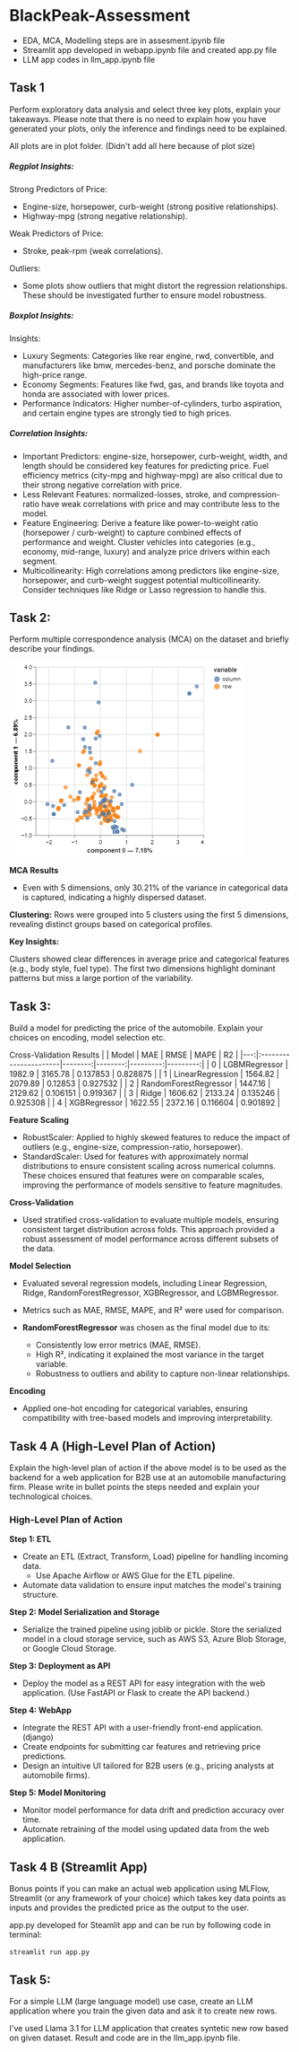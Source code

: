 # BlackPeak-Assessment

- EDA, MCA, Modelling steps are in assesment.ipynb file
- Streamlit app developed in webapp.ipynb file and created app.py file
- LLM app codes in llm_app.ipynb file

## Task 1
Perform exploratory data analysis and select three key plots, explain your takeaways.
Please note that there is no need to explain how you have generated your plots, only
the inference and findings need to be explained.

All plots are in plot folder. (Didn't add all here because of plot size)

##### **Regplot Insights:**

Strong Predictors of Price:
- Engine-size, horsepower, curb-weight (strong positive relationships).
- Highway-mpg (strong negative relationship).
  
Weak Predictors of Price:
- Stroke, peak-rpm (weak correlations).

Outliers:
- Some plots show outliers that might distort the regression relationships. These should be investigated further to ensure model robustness.

##### **Boxplot Insights:**
Insights:
- Luxury Segments: Categories like rear engine, rwd, convertible, and manufacturers like bmw, mercedes-benz, and porsche dominate the high-price range.
- Economy Segments: Features like fwd, gas, and brands like toyota and honda are associated with lower prices.
- Performance Indicators: Higher number-of-cylinders, turbo aspiration, and certain engine types are strongly tied to high prices.

##### **Correlation Insights**:
- Important Predictors: engine-size, horsepower, curb-weight, width, and length should be considered key features for predicting price.
Fuel efficiency metrics (city-mpg and highway-mpg) are also critical due to their strong negative correlation with price.
- Less Relevant Features: normalized-losses, stroke, and compression-ratio have weak correlations with price and may contribute less to the model.
- Feature Engineering: Derive a feature like power-to-weight ratio (horsepower / curb-weight) to capture combined effects of performance and weight.
Cluster vehicles into categories (e.g., economy, mid-range, luxury) and analyze price drivers within each segment.
- Multicollinearity: High correlations among predictors like engine-size, horsepower, and curb-weight suggest potential multicollinearity. Consider techniques like Ridge or Lasso regression to handle this.


## Task 2:
Perform multiple correspondence analysis (MCA) on the dataset and briefly describe
your findings.

![screenshot](plot/mca.png)

**MCA Results**
- Even with 5 dimensions, only 30.21% of the variance in categorical data is captured, indicating a highly dispersed dataset.

**Clustering:** Rows were grouped into 5 clusters using the first 5 dimensions, revealing distinct groups based on categorical profiles.

**Key Insights:**

Clusters showed clear differences in average price and categorical features (e.g., body style, fuel type).
The first two dimensions highlight dominant patterns but miss a large portion of the variability.

## Task 3:
Build a model for predicting the price of the automobile. Explain your choices on
encoding, model selection etc.

Cross-Validation Results
|    | Model                 |     MAE |    RMSE |     MAPE |       R2 |
|---:|:----------------------|--------:|--------:|---------:|---------:|
|  0 | LGBMRegressor         | 1982.9  | 3165.78 | 0.137853 | 0.828875 |
|  1 | LinearRegression      | 1564.82 | 2079.89 | 0.12853  | 0.927532 |
|  2 | RandomForestRegressor | 1447.16 | 2129.62 | 0.106151 | 0.919367 |
|  3 | Ridge                 | 1606.62 | 2133.24 | 0.135246 | 0.925308 |
|  4 | XGBRegressor          | 1622.55 | 2372.16 | 0.116604 | 0.901892 |


**Feature Scaling**
- RobustScaler: Applied to highly skewed features to reduce the impact of outliers (e.g., engine-size, compression-ratio, horsepower).
- StandardScaler: Used for features with approximately normal distributions to ensure consistent scaling across numerical columns.
These choices ensured that features were on comparable scales, improving the performance of models sensitive to feature magnitudes.

**Cross-Validation**
- Used stratified cross-validation to evaluate multiple models, ensuring consistent target distribution across folds.
This approach provided a robust assessment of model performance across different subsets of the data.

**Model Selection**
- Evaluated several regression models, including Linear Regression, Ridge, RandomForestRegressor, XGBRegressor, and LGBMRegressor.
- Metrics such as MAE, RMSE, MAPE, and R² were used for comparison.

- **RandomForestRegressor** was chosen as the final model due to its:
  - Consistently low error metrics (MAE, RMSE).
  - High R², indicating it explained the most variance in the target variable.
  - Robustness to outliers and ability to capture non-linear relationships.

**Encoding**
- Applied one-hot encoding for categorical variables, ensuring compatibility with tree-based models and improving interpretability.

## Task 4 A (High-Level Plan of Action)
Explain the high-level plan of action if the above model is to be used as the backend
for a web application for B2B use at an automobile manufacturing firm. Please write
in bullet points the steps needed and explain your technological choices.

### High-Level Plan of Action
**Step 1: ETL**
- Create an ETL (Extract, Transform, Load) pipeline for handling incoming data.
    - Use Apache Airflow or AWS Glue for the ETL pipeline.
- Automate data validation to ensure input matches the model's training structure.

**Step 2: Model Serialization and Storage**
- Serialize the trained pipeline using joblib or pickle. Store the serialized model in a cloud storage service, such as AWS S3, Azure Blob Storage, or Google Cloud Storage.

**Step 3: Deployment as API**
- Deploy the model as a REST API for easy integration with the web application. (Use FastAPI or Flask to create the API backend.)

**Step 4: WebApp**
- Integrate the REST API with a user-friendly front-end application. (django)
- Create endpoints for submitting car features and retrieving price predictions.
- Design an intuitive UI tailored for B2B users (e.g., pricing analysts at automobile firms).

**Step 5: Model Monitoring**
- Monitor model performance for data drift and prediction accuracy over time.
- Automate retraining of the model using updated data from the web application.

## Task 4 B (Streamlit App)
Bonus points if you can make an actual web application using MLFlow, Streamlit (or any
framework of your choice) which takes key data points as inputs and provides the predicted
price as the output to the user.

app.py developed for Steamlit app and can be run by following code in terminal:

```
streamlit run app.py
```

## Task 5:
For a simple LLM (large language model) use case, create an LLM application where
you train the given data and ask it to create new rows.

I've used Llama 3.1 for LLM application that creates syntetic new row based on given dataset.
Result and code are in the llm_app.ipynb file.
